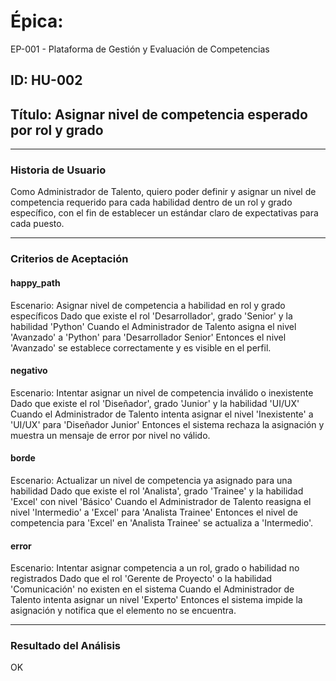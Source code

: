 # Épica: 
EP-001 - Plataforma de Gestión y Evaluación de Competencias

## ID: HU-002  
## Título: Asignar nivel de competencia esperado por rol y grado

---

### Historia de Usuario

Como Administrador de Talento, quiero poder definir y asignar un nivel de competencia requerido para cada habilidad dentro de un rol y grado específico, con el fin de establecer un estándar claro de expectativas para cada puesto.

---

### Criterios de Aceptación

#### happy_path
Escenario: Asignar nivel de competencia a habilidad en rol y grado específicos
  Dado que existe el rol 'Desarrollador', grado 'Senior' y la habilidad 'Python'
  Cuando el Administrador de Talento asigna el nivel 'Avanzado' a 'Python' para 'Desarrollador Senior'
  Entonces el nivel 'Avanzado' se establece correctamente y es visible en el perfil.

#### negativo
Escenario: Intentar asignar un nivel de competencia inválido o inexistente
  Dado que existe el rol 'Diseñador', grado 'Junior' y la habilidad 'UI/UX'
  Cuando el Administrador de Talento intenta asignar el nivel 'Inexistente' a 'UI/UX' para 'Diseñador Junior'
  Entonces el sistema rechaza la asignación y muestra un mensaje de error por nivel no válido.

#### borde
Escenario: Actualizar un nivel de competencia ya asignado para una habilidad
  Dado que existe el rol 'Analista', grado 'Trainee' y la habilidad 'Excel' con nivel 'Básico'
  Cuando el Administrador de Talento reasigna el nivel 'Intermedio' a 'Excel' para 'Analista Trainee'
  Entonces el nivel de competencia para 'Excel' en 'Analista Trainee' se actualiza a 'Intermedio'.

#### error
Escenario: Intentar asignar competencia a un rol, grado o habilidad no registrados
  Dado que el rol 'Gerente de Proyecto' o la habilidad 'Comunicación' no existen en el sistema
  Cuando el Administrador de Talento intenta asignar un nivel 'Experto'
  Entonces el sistema impide la asignación y notifica que el elemento no se encuentra.

---

### Resultado del Análisis  
OK

